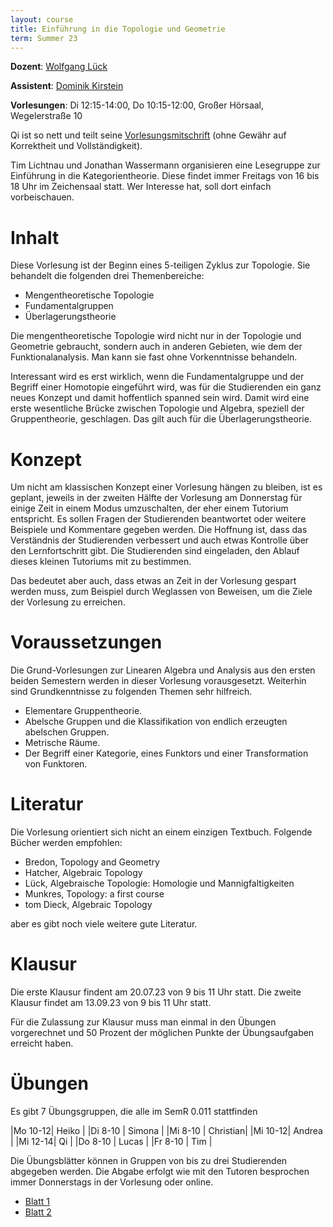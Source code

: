 ```yaml
---
layout: course
title: Einführung in die Topologie und Geometrie
term: Summer 23
---
```


**Dozent**: [Wolfgang Lück](https://www.him.uni-bonn.de/lueck/)

**Assistent**: [Dominik Kirstein](https://dkirstein.github.io)

**Vorlesungen**: Di 12:15-14:00, Do 10:15-12:00, Großer Hörsaal, Wegelerstraße 10

<!---  Die Einteilung der Übungsgruppen findet über [eCampus](https://ecampus.uni-bonn.de/goto_ecampus_crs_2983237.html) statt.
Tretet dort einfach einer der Übungsgruppen bei.-->

Qi ist so nett und teilt seine [Vorlesungsmitschrift](https://uni-bonn.sciebo.de/s/DUa2VI46sJb9ocf) (ohne Gewähr auf Korrektheit und Vollständigkeit).

Tim Lichtnau und Jonathan Wassermann organisieren eine Lesegruppe zur Einführung in die Kategorientheorie.
Diese findet immer Freitags von 16 bis 18 Uhr im Zeichensaal statt.
Wer Interesse hat, soll dort einfach vorbeischauen.

# Inhalt

Diese Vorlesung ist der Beginn eines 5-teiligen Zyklus zur Topologie.
Sie behandelt die folgenden drei Themenbereiche:
 - Mengentheoretische Topologie
 - Fundamentalgruppen
 - Überlagerungstheorie

Die mengentheoretische Topologie wird nicht nur in der Topologie und Geometrie gebraucht,
sondern auch in anderen Gebieten, wie dem der Funktionalanalysis. Man kann sie fast ohne
Vorkenntnisse behandeln.

Interessant wird es erst wirklich, wenn die Fundamentalgruppe und der Begriff einer
Homotopie eingeführt wird, was für die Studierenden ein ganz neues Konzept und damit hoffentlich spanned sein wird.
Damit wird eine erste wesentliche Brücke zwischen Topologie und Algebra, speziell der Gruppentheorie, geschlagen.
Das gilt auch für die Überlagerungstheorie.

# Konzept

Um nicht am klassischen Konzept einer Vorlesung hängen zu bleiben, ist es geplant,
jeweils in der zweiten Hälfte der Vorlesung am Donnerstag für einige Zeit in einem
Modus umzuschalten, der eher einem Tutorium entspricht.  Es sollen Fragen der Studierenden
beantwortet oder weitere Beispiele und Kommentare gegeben werden.  Die Hoffnung ist, dass
das Verständnis der Studierenden verbessert und auch etwas Kontrolle über den
Lernfortschritt gibt. Die Studierenden sind eingeladen, den Ablauf dieses kleinen Tutoriums mit zu bestimmen.

Das bedeutet aber auch, dass etwas an Zeit in der Vorlesung gespart werden muss,
zum Beispiel  durch Weglassen von Beweisen, um die Ziele der Vorlesung zu erreichen.

# Voraussetzungen

Die  Grund-Vorlesungen zur Linearen Algebra und Analysis aus den ersten beiden Semestern werden in
dieser Vorlesung vorausgesetzt. Weiterhin sind Grundkenntnisse zu folgenden Themen sehr hilfreich.
 - Elementare Gruppentheorie.
 - Abelsche Gruppen und die  Klassifikation von endlich erzeugten abelschen Gruppen.
 - Metrische Räume.
 - Der Begriff einer Kategorie, eines Funktors und einer Transformation von Funktoren.

# Literatur

Die Vorlesung orientiert sich nicht an einem einzigen Textbuch.
Folgende Bücher werden empfohlen:
 - Bredon, Topology and Geometry
 - Hatcher, Algebraic Topology
 - Lück, Algebraische Topologie: Homologie und Mannigfaltigkeiten
 - Munkres, Topology: a first course
 - tom Dieck, Algebraic Topology

aber es gibt noch viele weitere gute Literatur.

# Klausur

Die erste Klausur findent am 20.07.23 von 9 bis 11 Uhr statt. Die zweite Klausur findet am 13.09.23 von 9 bis 11 Uhr statt.

Für die Zulassung zur Klausur muss man einmal in den Übungen vorgerechnet und 50 Prozent der möglichen Punkte der Übungsaufgaben erreicht haben.

# Übungen

Es gibt 7 Übungsgruppen, die alle im SemR 0.011 stattfinden

|Mo 10-12| Heiko    |
|Di 8-10 | Simona   |
|Mi 8-10 | Christian|
|Mi 10-12| Andrea   |
|Mi 12-14| Qi       |
|Do 8-10 | Lucas    |
|Fr 8-10 | Tim      |

Die Übungsblätter können in Gruppen von bis zu drei Studierenden abgegeben werden.
Die Abgabe erfolgt wie mit den Tutoren besprochen immer Donnerstags in der Vorlesung oder online.

 - [Blatt 1]({{site.url}}{{site.baseurl}}/pdfs/Blatt1.pdf)
 - [Blatt 2]({{site.url}}{{site.baseurl}}/pdfs/Blatt2.pdf)
